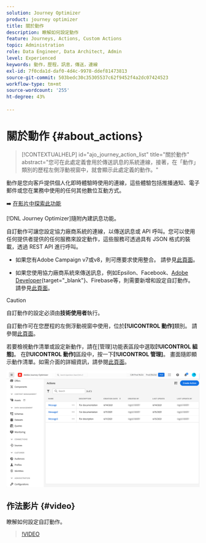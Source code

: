 ```yaml
---
solution: Journey Optimizer
product: journey optimizer
title: 關於動作
description: 瞭解如何設定動作
feature: Journeys, Actions, Custom Actions
topic: Administration
role: Data Engineer, Data Architect, Admin
level: Experienced
keywords: 動作，歷程，訊息，傳送，連線
exl-id: 7f0cda1d-daf0-4d4c-9978-ddef81473813
source-git-commit: 503bedc30c35305537c62f9452f4a2dc07424523
workflow-type: tm+mt
source-wordcount: '255'
ht-degree: 43%

---
```


# 關於動作 {#about_actions}

>[!CONTEXTUALHELP]
>id="ajo_journey_action_list"
>title="關於動作"
>abstract="您可在此處定義會用於傳送訊息的系統連線，接著，在「動作」類別的歷程左側浮動視窗中，就會顯示此處定義的動作。"

動作是您向客戶提供個人化即時體驗時使用的連線，這些體驗包括推播通知、電子郵件或您在業務中使用的任何其他數位互動方式。

➡️ [在影片中探索此功能](#video)

[!DNL Journey Optimizer]隨附內建訊息功能。

自訂動作可讓您設定協力廠商系統的連線，以傳送訊息或 API 呼叫。您可以使用任何提供者提供的任何服務來設定動作，這些服務可透過具有 JSON 格式的裝載，透過 REST API 進行呼叫。

* 如果您有Adobe Campaign v7或v8，則可應要求使用整合。 請參見[此頁面](../action/acc-action.md)。

* 如果您使用協力廠商系統來傳送訊息，例如Epsilon、Facebook、[Adobe Developer](https://developer.adobe.com){target="_blank"}、Firebase等，則需要新增和設定自訂動作。 請參見[此頁面](../action/about-custom-action-configuration.md)。

>[!CAUTION]
>
>自訂動作的設定必須由&#x200B;**技術使用者**&#x200B;執行。

自訂動作可在您歷程的左側浮動視窗中使用，位於&#x200B;**[!UICONTROL 動作]**&#x200B;類別。 請參閱[此頁面](../building-journeys/about-journey-activities.md#action-activities)。

若要檢視動作清單或設定新動作，請在[管理]功能表區段中選取&#x200B;**[!UICONTROL 組態]**。 在&#x200B;**[!UICONTROL 動作]**&#x200B;區段中，按一下&#x200B;**[!UICONTROL 管理]**。 畫面隨即顯示動作清單。如需介面的詳細資訊，請參閱[此頁面](../start/user-interface.md)。

![](assets/custom1.png)

## 作法影片 {#video}

瞭解如何設定自訂動作。

>[!VIDEO](https://video.tv.adobe.com/v/3428396?quality=12)
